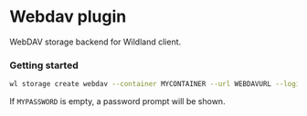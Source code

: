 # Webdav plugin

WebDAV storage backend for Wildland client.

### Getting started

```bash
wl storage create webdav --container MYCONTAINER --url WEBDAVURL --login MYUSER --password MYPASSWORD
```

If `MYPASSWORD` is empty, a password prompt will be shown.
